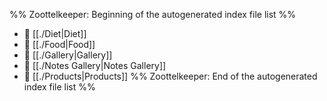 %% Zoottelkeeper: Beginning of the autogenerated index file list  %%
- 📄 [[./Diet|Diet]]
- 📄 [[./Food|Food]]
- 📄 [[./Gallery|Gallery]]
- 📄 [[./Notes Gallery|Notes Gallery]]
- 📄 [[./Products|Products]]
%% Zoottelkeeper: End of the autogenerated index file list  %%
